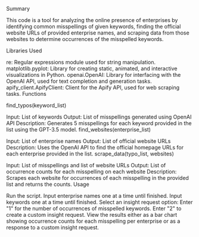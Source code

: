 Summary

This code is a tool for analyzing the online presence of enterprises by identifying common misspellings of given keywords, finding the official website URLs of provided enterprise names, and scraping data from those websites to determine occurrences of the misspelled keywords.

Libraries Used

re: Regular expressions module used for string manipulation.
matplotlib.pyplot: Library for creating static, animated, and interactive visualizations in Python.
openai.OpenAI: Library for interfacing with the OpenAI API, used for text completion and generation tasks.
apify_client.ApifyClient: Client for the Apify API, used for web scraping tasks.
Functions

find_typos(keyword_list)

Input: List of keywords
Output: List of misspellings generated using OpenAI API
Description: Generates 5 misspellings for each keyword provided in the list using the GPT-3.5 model.
find_websites(enterprise_list)

Input: List of enterprise names
Output: List of official website URLs
Description: Uses the OpenAI API to find the official homepage URLs for each enterprise provided in the list.
scrape_data(typo_list, websites)

Input: List of misspellings and list of website URLs
Output: List of occurrence counts for each misspelling on each website
Description: Scrapes each website for occurrences of each misspelling in the provided list and returns the counts.
Usage

Run the script.
Input enterprise names one at a time until finished.
Input keywords one at a time until finished.
Select an insight request option:
Enter "1" for the number of occurrences of misspelled keywords.
Enter "2" to create a custom insight request.
View the results either as a bar chart showing occurrence counts for each misspelling per enterprise or as a response to a custom insight request.
